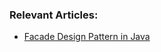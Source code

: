 ### Relevant Articles:
- [Facade Design Pattern in Java](http://www.baeldung.com/java-facade-pattern)
